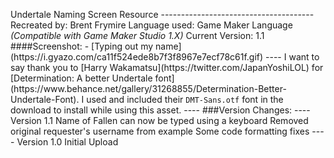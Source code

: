 U n d e r t a l e   N a m i n g   S c r e e n   R e s o u r c e  
 - - - - - - - - - - - - - - - - - - - - - - - - - - - - - - - - - - - - - -  
 * * R e c r e a t e d   b y : * *   B r e n t   F r y m i r e  
 * * L a n g u a g e   u s e d : * *   G a m e   M a k e r   L a n g u a g e   _ ( C o m p a t i b l e   w i t h   G a m e   M a k e r   S t u d i o   1 . X ) _  
 * * C u r r e n t   V e r s i o n : * *   1 . 1  
 # # # # S c r e e n s h o t :  
   -   [ T y p i n g   o u t   m y   n a m e ] ( h t t p s : / / i . g y a z o . c o m / c a 1 1 f 5 2 4 e d e 8 b 7 f 3 f 8 9 6 7 e 7 e c f 7 8 c 6 1 f . g i f )  
  
 - - - -  
  
 I   w a n t   t o   s a y   t h a n k   y o u   t o   [ H a r r y   W a k a m a t s u ] ( h t t p s : / / t w i t t e r . c o m / J a p a n Y o s h i L O L )   f o r   [ D e t e r m i n a t i o n :   A   b e t t e r   U n d e r t a l e   f o n t ] ( h t t p s : / / w w w . b e h a n c e . n e t / g a l l e r y / 3 1 2 6 8 8 5 5 / D e t e r m i n a t i o n - B e t t e r - U n d e r t a l e - F o n t ) .   I   u s e d   a n d   i n c l u d e d   t h e i r   ` D M T - S a n s . o t f `   f o n t   i n   t h e   d o w n l o a d   t o   i n s t a l l   w h i l e   u s i n g   t h i s   a s s e t .  
  
 - - - -  
  
 # # # V e r s i o n   C h a n g e s :  
  
 - - - -  
  
 * * V e r s i o n   1 . 1 * *  
 N a m e   o f   F a l l e n   c a n   n o w   b e   t y p e d   u s i n g   a   k e y b o a r d  
 R e m o v e d   o r i g i n a l   r e q u e s t e r ' s   u s e r n a m e   f r o m   e x a m p l e  
 S o m e   c o d e   f o r m a t t i n g   f i x e s  
  
 - - - -  
 * * V e r s i o n   1 . 0 * *  
 I n i t i a l   U p l o a d 
